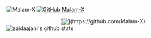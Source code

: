 ![Malam-X](https://komarev.com/ghpvc/?username=Malam-X&label=Views&color=blue&style=plastic)
[![GitHub Malam-X](https://img.shields.io/github/followers/Malam-X?label=follow&style=social)](https://github.com/Malam-X)

<center>
    [<img align="center" src="https://github-readme-stats.vercel.app/api/top-langs/?username=Malam-X&theme=light&hide_langs_below=1" />](https://github.com/Malam-X)<br>
    <img align="left" alt="zaidaajani's github stats" src="https://github-readme-stats.codestackr.vercel.app/api?username=Malam-X&show_icons=true&hide_border=true" />
</center>
